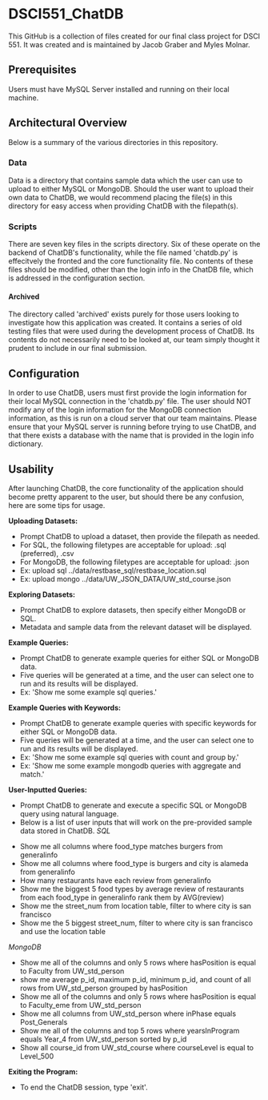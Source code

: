 # DSCI551_ChatDB
This GitHub is a collection of files created for our final class project for DSCI 551.
It was created and is maintained by Jacob Graber and Myles Molnar.

## Prerequisites
Users must have MySQL Server installed and running on their local machine.

## Architectural Overview
Below is a summary of the various directories in this repository.

### Data
Data is a directory that contains sample data which the user can use to upload to either MySQL or MongoDB. Should the user want to upload their own data to ChatDB, we would recommend placing the file(s) in this directory for easy access when providing ChatDB with the filepath(s).

### Scripts
There are seven key files in the scripts directory. Six of these operate on the backend of ChatDB's functionality, while the file named 'chatdb.py' is effecitvely the fronted and the core functionality file. No contents of these files should be modified, other than the login info in the ChatDB file, which is addressed in the configuration section.
#### Archived
The directory called 'archived' exists purely for those users looking to investigate how this application was created. It contains a series of old testing files that were used during the development process of ChatDB. Its contents do not necessarily need to be looked at, our team simply thought it prudent to include in our final submission.

## Configuration
In order to use ChatDB, users must first provide the login information for their local MySQL connection in the 'chatdb.py' file. The user should NOT modify any of the login information for the MongoDB connection information, as this is run on a cloud server that our team maintains. Please ensure that your MySQL server is running before trying to use ChatDB, and that there exists a database with the name that is provided in the login info dictionary.

## Usability
After launching ChatDB, the core functionality of the application should become pretty apparent to the user, but should there be any confusion, here are some tips for usage.

**Uploading Datasets:**
- Prompt ChatDB to upload a dataset, then provide the filepath as needed.
- For SQL, the following filetypes are acceptable for upload: .sql (preferred), .csv
- For MongoDB, the following filetypes are acceptable for upload: .json
- Ex: upload sql ../data/restbase_sql/restbase_location.sql
- Ex: upload mongo ../data/UW_JSON_DATA/UW_std_course.json

**Exploring Datasets:**
- Prompt ChatDB to explore datasets, then specify either MongoDB or SQL.
- Metadata and sample data from the relevant dataset will be displayed.

**Example Queries:**
- Prompt ChatDB to generate example queries for either SQL or MongoDB data.
- Five queries will be generated at a time, and the user can select one to run and its results will be displayed.
- Ex: 'Show me some example sql queries.'

**Example Queries with Keywords:**
- Prompt ChatDB to generate example queries with specific keywords for either SQL or MongoDB data.
- Five queries will be generated at a time, and the user can select one to run and its results will be displayed.
- Ex: 'Show me some example sql queries with count and group by.'
- Ex: 'Show me some example mongodb queries with aggregate and match.'

**User-Inputted Queries:**
- Prompt ChatDB to generate and execute a specific SQL or MongoDB query using natural language.
- Below is a list of user inputs that will work on the pre-provided sample data stored in ChatDB.
*SQL*
* Show me all columns where food_type matches burgers from generalinfo
* Show me all columns where food_type is burgers and city is alameda from generalinfo
* How many restaurants have each review from generalinfo
* Show me the biggest 5 food types by average review of restaurants from each food_type in generalinfo rank them by AVG(review)
* Show me the street_num from location table, filter to where city is san francisco
* Show me the 5 biggest street_num, filter to where city is san francisco and use the location table

*MongoDB*
* Show me all of the columns and only 5 rows where hasPosition is equal to Faculty from UW_std_person
* show me average p_id, maximum p_id, minimum p_id, and count of all rows from UW_std_person grouped by hasPosition
* Show me all of the columns and only 5 rows where hasPosition is equal to Faculty_eme from UW_std_person
* Show me all columns from UW_std_person where inPhase equals Post_Generals
* Show me all of the columns and top 5 rows where yearsInProgram equals Year_4 from UW_std_person sorted by p_id
* Show all course_id from UW_std_course where courseLevel is equal to Level_500

**Exiting the Program:** 
- To end the ChatDB session, type 'exit'.

